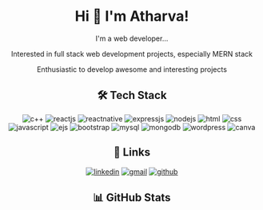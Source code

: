 
# <div align="center">Hi 👋 I'm Atharva!</div>

<div align="center">
  
  I'm a web developer...
  
  Interested in full stack web development projects, especially MERN stack
  
  Enthusiastic to develop awesome and interesting projects
</div>

## <div align="center">🛠 Tech Stack</div>
<div align="center">
  
  ![c++](https://img.shields.io/badge/C++-darkblue?style=for-the-badge&logo=cplusplus)
  ![reactjs](https://img.shields.io/badge/reactjs-blue?style=for-the-badge&logo=react&logoColor=Yellow&labelColor=rgb)
  ![reactnative](https://img.shields.io/badge/reactnative-grey?style=for-the-badge&logo=react)
  ![expressjs](https://img.shields.io/badge/expressjs-yellow?style=for-the-badge&logo=express)
  ![nodejs](https://img.shields.io/badge/nodejs-green?style=for-the-badge&logo=node.js)
  ![html](https://img.shields.io/badge/html5-orange?style=for-the-badge&logo=html5)
  ![css](https://img.shields.io/badge/css3-blue?style=for-the-badge&logo=css3)
  ![javascript](https://img.shields.io/badge/javascript-black?style=for-the-badge&logo=javascript)
  ![ejs](https://img.shields.io/badge/ejs-maroon?style=for-the-badge&logo=ejs)
  ![bootstrap](https://img.shields.io/badge/bootstrap-563d7c?style=for-the-badge&logo=bootstrap)
  ![mysql](https://img.shields.io/badge/MySQL-yellow?style=for-the-badge&logo=mysql)
  ![mongodb](https://img.shields.io/badge/MongoDB-black?style=for-the-badge&logo=mongodb)
  ![wordpress](https://img.shields.io/badge/wordpress-blue?style=for-the-badge&logo=wordpress)
  ![canva](https://img.shields.io/badge/canva-navy?style=for-the-badge&logo=canva)
</div>

## <div align="center">🔗 Links</div>
<div align="center">
  
  [![linkedin](https://img.shields.io/badge/linkedin-0A66C2?style=for-the-badge&logo=linkedin&logoColor=white)](https://www.linkedin.com/in/atharva-sayankar-407223264)
  [![gmail](https://img.shields.io/badge/gmail-c71610?style=for-the-badge&logo=gmail&logoColor=white)](https://atharvasayankar31300@gmail.com)
  [![github](https://img.shields.io/badge/github-black?style=for-the-badge&logo=github&logoColor=white)](https://github.com/AtharvaSayankar)
</div>

## <div align="center">📊 GitHub Stats</div>
<!--<div align="center">
  
  ![](https://github-readme-stats.vercel.app/api?username=atharvasayankar&theme=default&hide_border=false&include_all_commits=false&count_private=false)<br/>
  ![](https://github-readme-streak-stats.herokuapp.com/?user=atharvasayankar&theme=default&hide_border=false)<br/>
  [![Top Langs](https://github-readme-stats.vercel.app/api/top-langs/?username=atharvasayankar&hide_progress=true&layout=compact&theme=vision-friendly-dark)](https://github.com/atharvasayankar/github-readme-stats)
</div>-->

<div id="profile-views" align="center">
  <img src="https://komarev.com/ghpvc/?username=atharvasayankar&style=flat-square&color=blue" alt=""/>
</div>

<!--
**AtharvaSayankar/atharvasayankar** is a ✨ _special_ ✨ repository because its `README.md` (this file) appears on your GitHub profile.

Here are some ideas to get you started:

- 🔭 I’m currently working on ...
- 🌱 I’m currently learning ...
- 👯 I’m looking to collaborate on ...
- 🤔 I’m looking for help with ...
- 💬 Ask me about ...
- 📫 How to reach me: ...
- 😄 Pronouns: ...
- ⚡ Fun fact: ...
-->
